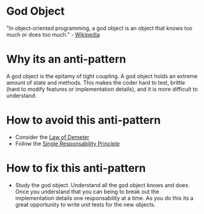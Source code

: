 # God Object

"In object-oriented programming, a god object is an object that knows too much or does too much." - [Wikipedia][1]

# Why its an anti-pattern

A god object is the epitamy of tight coupling. A god object holds an extreme amount of state and methods. This makes the coder hard to test, brittle (hard to modify features or implementation details), and it is more difficult to understand. 

# How to avoid this anti-pattern

+ Consider the [Law of Demeter](http://en.wikipedia.org/wiki/Law_of_Demeter)
+ Follow the [Single Responsability Principle](http://en.wikipedia.org/wiki/Single_responsibility_principle)

# How to fix this anti-pattern

+ Study the god object. Understand all the god object knows and does. Once you understand that you can being to break out the implementation details one responsability at a time. As you do this its a great opportunity to write unit tests for the new objects.

[1]: http://en.wikipedia.org/wiki/God_object
